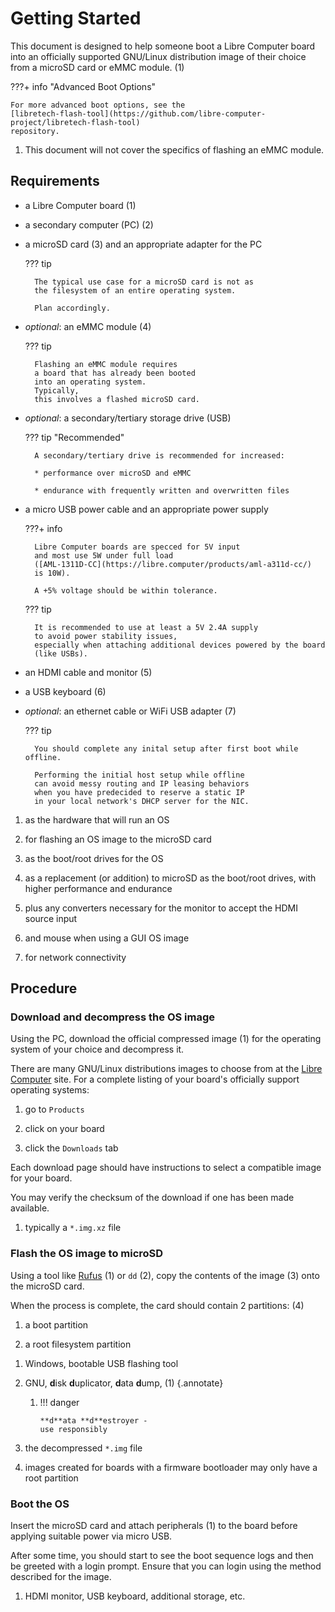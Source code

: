 # Getting Started

<div class="annotate" markdown>

This document is designed to help someone boot a Libre Computer board
into an officially supported GNU/Linux distribution image of their choice
from a microSD card or eMMC module. (1)

???+ info "Advanced Boot Options"

    For more advanced boot options, see the
    [libretech-flash-tool](https://github.com/libre-computer-project/libretech-flash-tool)
    repository.

</div>

1. This document will not cover the specifics of flashing an eMMC module.

## Requirements

<div class="annotate" markdown>

* a Libre Computer board (1)

* a secondary computer (PC) (2)

* a microSD card (3) and an appropriate adapter for the PC

    ??? tip

        The typical use case for a microSD card is not as
        the filesystem of an entire operating system.
        
        Plan accordingly.

* _optional_: an eMMC module (4)

    ??? tip
    
        Flashing an eMMC module requires
        a board that has already been booted
        into an operating system.
        Typically,
        this involves a flashed microSD card.

* _optional_: a secondary/tertiary storage drive (USB)

    ??? tip "Recommended"
    
        A secondary/tertiary drive is recommended for increased:
        
        * performance over microSD and eMMC
        
        * endurance with frequently written and overwritten files
        
* a micro USB power cable and an appropriate power supply

    ???+ info

        Libre Computer boards are specced for 5V input
        and most use 5W under full load
        ([AML-1311D-CC](https://libre.computer/products/aml-a311d-cc/)
        is 10W).

        A +5% voltage should be within tolerance.
    
    ??? tip

        It is recommended to use at least a 5V 2.4A supply
        to avoid power stability issues,
        especially when attaching additional devices powered by the board
        (like USBs).

* an HDMI cable and monitor (5)

* a USB keyboard (6)

* _optional_: an ethernet cable or WiFi USB adapter (7)

    ??? tip

        You should complete any inital setup after first boot while offline.

        Performing the initial host setup while offline
        can avoid messy routing and IP leasing behaviors
        when you have predecided to reserve a static IP
        in your local network's DHCP server for the NIC.

</div>

1. as the hardware that will run an OS

2. for flashing an OS image to the microSD card

3. as the boot/root drives for the OS

4. as a replacement (or addition)
   to microSD as the boot/root drives,
   with higher performance and endurance

5. plus any converters necessary for the monitor to accept the HDMI source input

6. and mouse when using a GUI OS image

7. for network connectivity

## Procedure

### Download and decompress the OS image

<div class="annotate" markdown>

Using the PC,
download the official compressed image (1)
for the operating system of your choice
and decompress it.

There are many GNU/Linux distributions images
to choose from at the
[Libre Computer](https://libre.computer/) site.
For a complete listing of your board's officially support operating systems:

1. go to `Products`

2. click on your board

3. click the `Downloads` tab

Each download page should have instructions
to select a compatible image for your board.

You may verify the checksum of the download
if one has been made available.

</div>

1. typically a `*.img.xz` file

### Flash the OS image to microSD

<div class="annotate" markdown>

Using a tool like [Rufus](https://rufus.ie/) (1) or `dd` (2),
copy the contents of the image (3) onto the microSD card.

When the process is complete,
the card should contain 2 partitions: (4)

1. a boot partition

2. a root filesystem partition

</div>

1. Windows, bootable USB flashing tool

2. GNU, **d**isk **d**uplicator, **d**ata **d**ump, (1)
   {.annotate}

    1.  !!! danger
            
            **d**ata **d**estroyer -
            use responsibly

3. the decompressed `*.img` file

4. images created for
   boards with a firmware bootloader
   may only have a root partition

### Boot the OS

<div class="annotate" markdown>

Insert the microSD card and attach peripherals (1)
to the board before applying suitable power via micro USB.

After some time,
you should start to see the boot sequence logs
and then be greeted with a login prompt.
Ensure that you can login using the method described
for the image.

</div>

1. HDMI monitor, USB keyboard, additional storage, etc.
